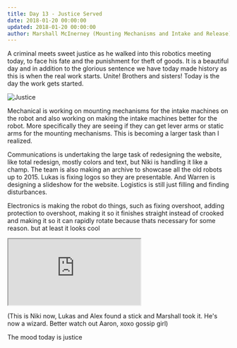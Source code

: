 ```yaml
---
title: Day 13 - Justice Served
date: 2018-01-20 00:00:00
updated: 2018-01-20 00:00:00
author: Marshall McInerney (Mounting Mechanisms and Intake and Release)
---
```


A criminal meets sweet justice as he walked into this robotics meeting today, to face his fate and the punishment for theft of goods. It is a beautiful day and in addition to the glorious sentence we have today made history as this is when the real work starts. Unite! Brothers and sisters! Today is the day the work gets started.

![Justice](/images/20180119/themeeting.jpg)

Mechanical is working on mounting mechanisms for the intake machines on the robot and also working on making the intake machines better for the robot. More specifically they are seeing if they can get lever arms or static arms  for the mounting mechanisms. This is becoming a larger task than I realized.


Communications is undertaking the large task of redesigning the website, like total redesign, mostly colors and text, but Niki is handling it like a champ. The team is also making an archive to showcase all the old robots up to 2015. Lukas is fixing logos so they are presentable. And Warren is designing a slideshow for the website. Logistics is still just filling and finding disturbances.

Electronics is making the robot do things, such as fixing overshoot, adding protection to overshoot, making it so it finishes straight instead of crooked and making it so it can rapidly rotate because thats necessary for some reason. but at least it looks cool

<div class="videowrapper">
  <iframe
   src="https://www.youtube.com/embed/WBnt6uxIThI" allowfullscreen></iframe>
</div>


(This is Niki now, Lukas and Alex found a stick and Marshall took it. He's now a wizard. Better watch out Aaron, xoxo gossip girl)

The mood today is justice
